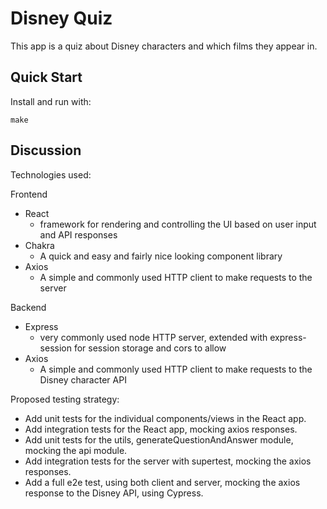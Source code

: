 # Disney Quiz

This app is a quiz about Disney characters and which films they appear in.

## Quick Start

Install and run with:

```
make
```

## Discussion

Technologies used:

Frontend
- React
  - framework for rendering and controlling the UI based on user input and API responses
- Chakra
  - A quick and easy and fairly nice looking component library
- Axios
  - A simple and commonly used HTTP client to make requests to the server

Backend
- Express
  - very commonly used node HTTP server, extended with express-session for session storage and cors to allow
- Axios
  - A simple and commonly used HTTP client to make requests to the Disney character API

Proposed testing strategy:
- Add unit tests for the individual components/views in the React app.
- Add integration tests for the React app, mocking axios responses.
- Add unit tests for the utils, generateQuestionAndAnswer module, mocking the api module.
- Add integration tests for the server with supertest, mocking the axios responses.
- Add a full e2e test, using both client and server, mocking the axios response to the Disney API, using Cypress.
